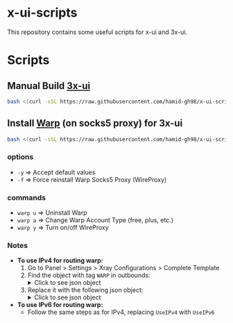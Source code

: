 # x-ui-scripts

This repository contains some useful scripts for x-ui and 3x-ui.

# Scripts

## Manual Build [3x-ui](https://github.com/MHSanaei/3x-ui)

```sh
bash <(curl -sSL https://raw.githubusercontent.com/hamid-gh98/x-ui-scripts/main/build_3x-ui.sh)
```

## Install [Warp](https://github.com/fscarmen/warp) (on socks5 proxy) for 3x-ui

```sh
bash <(curl -sSL https://raw.githubusercontent.com/hamid-gh98/x-ui-scripts/main/install_warp_proxy.sh)
```

### options

- `-y` => Accept default values
- `-f` => Force reinstall Warp Socks5 Proxy (WireProxy)

### commands

- `warp u` => Uninstall Warp
- `warp a` => Change Warp Account Type (free, plus, etc.)
- `warp y` => Turn on/off WireProxy

### Notes

- **To use IPv4 for routing warp:**
  1. Go to Panel > Settings > Xray Configurations > Complete Template
  2. Find the object with tag `WARP` in outbounds:
     <details>
      <summary>Click to see json object</summary>
      ```json
      {
        "tag": "WARP",
        "protocol": "socks",
        "settings": {
          "servers": [
            {
              "address": "127.0.0.1",
              "port": 40000
            }
          ]
        }
      }
      ```
     </details>
  3. Replace it with the following json object:
     <details>
      <summary>Click to see json object</summary>
      ```json
      {
        "tag": "WARP-socks5",
        "protocol": "socks",
        "settings": {
          "servers": [
            {
              "address": "127.0.0.1",
              "port": 40000
            }
          ]
        }
      },
      {
        "tag":"WARP",
        "protocol":"freedom",
        "proxySettings":{
          "tag":"WARP-socks5"
        },
        "settings":{
          "domainStrategy":"UseIPv4"
        }
      }
      ```
     </details>
- **To use IPv6 for routing warp:**
  - Follow the same steps as for IPv4, replacing `UseIPv4` with `UseIPv6`
